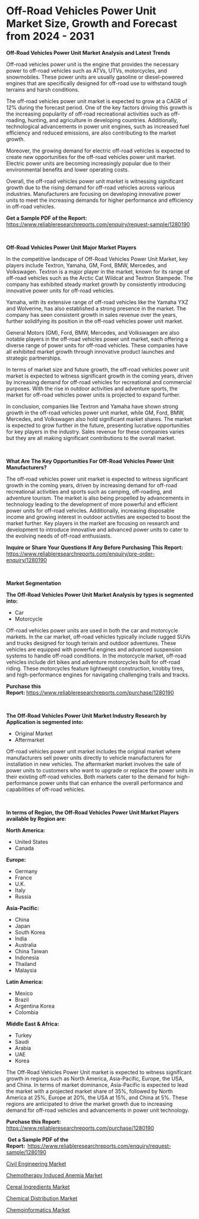 <p><h1>Off-Road Vehicles Power Unit Market Size, Growth and Forecast from 2024 - 2031</h1></p><p><strong>Off-Road Vehicles Power Unit Market Analysis and Latest Trends</strong></p>
<p><p>Off-road vehicles power unit is the engine that provides the necessary power to off-road vehicles such as ATVs, UTVs, motorcycles, and snowmobiles. These power units are usually gasoline or diesel-powered engines that are specifically designed for off-road use to withstand tough terrains and harsh conditions.</p><p>The off-road vehicles power unit market is expected to grow at a CAGR of 12% during the forecast period. One of the key factors driving this growth is the increasing popularity of off-road recreational activities such as off-roading, hunting, and agriculture in developing countries. Additionally, technological advancements in power unit engines, such as increased fuel efficiency and reduced emissions, are also contributing to the market growth.</p><p>Moreover, the growing demand for electric off-road vehicles is expected to create new opportunities for the off-road vehicles power unit market. Electric power units are becoming increasingly popular due to their environmental benefits and lower operating costs.</p><p>Overall, the off-road vehicles power unit market is witnessing significant growth due to the rising demand for off-road vehicles across various industries. Manufacturers are focusing on developing innovative power units to meet the increasing demands for higher performance and efficiency in off-road vehicles.</p></p>
<p><strong>Get a Sample PDF of the Report:&nbsp;</strong> <a href="https://www.reliableresearchreports.com/enquiry/request-sample/1280190">https://www.reliableresearchreports.com/enquiry/request-sample/1280190</a></p>
<p>&nbsp;</p>
<p><strong>Off-Road Vehicles Power Unit Major Market Players</strong></p>
<p><p>In the competitive landscape of Off-Road Vehicles Power Unit Market, key players include Textron, Yamaha, GM, Ford, BMW, Mercedes, and Volkswagen. Textron is a major player in the market, known for its range of off-road vehicles such as the Arctic Cat Wildcat and Textron Stampede. The company has exhibited steady market growth by consistently introducing innovative power units for off-road vehicles.</p><p>Yamaha, with its extensive range of off-road vehicles like the Yamaha YXZ and Wolverine, has also established a strong presence in the market. The company has seen consistent growth in sales revenue over the years, further solidifying its position in the off-road vehicles power unit market.</p><p>General Motors (GM), Ford, BMW, Mercedes, and Volkswagen are also notable players in the off-road vehicles power unit market, each offering a diverse range of power units for off-road vehicles. These companies have all exhibited market growth through innovative product launches and strategic partnerships.</p><p>In terms of market size and future growth, the off-road vehicles power unit market is expected to witness significant growth in the coming years, driven by increasing demand for off-road vehicles for recreational and commercial purposes. With the rise in outdoor activities and adventure sports, the market for off-road vehicles power units is projected to expand further.</p><p>In conclusion, companies like Textron and Yamaha have shown strong growth in the off-road vehicles power unit market, while GM, Ford, BMW, Mercedes, and Volkswagen also hold significant market shares. The market is expected to grow further in the future, presenting lucrative opportunities for key players in the industry. Sales revenue for these companies varies but they are all making significant contributions to the overall market.</p></p>
<p>&nbsp;</p>
<p><strong>What Are The Key Opportunities For Off-Road Vehicles Power Unit Manufacturers?</strong></p>
<p><p>The off-road vehicles power unit market is expected to witness significant growth in the coming years, driven by increasing demand for off-road recreational activities and sports such as camping, off-roading, and adventure tourism. The market is also being propelled by advancements in technology leading to the development of more powerful and efficient power units for off-road vehicles. Additionally, increasing disposable income and growing interest in outdoor activities are expected to boost the market further. Key players in the market are focusing on research and development to introduce innovative and advanced power units to cater to the evolving needs of off-road enthusiasts.</p></p>
<p><strong>Inquire or Share Your Questions If Any Before Purchasing This Report:</strong> <a href="https://www.reliableresearchreports.com/enquiry/pre-order-enquiry/1280190">https://www.reliableresearchreports.com/enquiry/pre-order-enquiry/1280190</a></p>
<p>&nbsp;</p>
<p><strong>Market Segmentation</strong></p>
<p><strong>The Off-Road Vehicles Power Unit Market Analysis by types is segmented into:</strong></p>
<p><ul><li>Car</li><li>Motorcycle</li></ul></p>
<p><p>Off-road vehicles power units are used in both the car and motorcycle markets. In the car market, off-road vehicles typically include rugged SUVs and trucks designed for tough terrain and outdoor adventures. These vehicles are equipped with powerful engines and advanced suspension systems to handle off-road conditions. In the motorcycle market, off-road vehicles include dirt bikes and adventure motorcycles built for off-road riding. These motorcycles feature lightweight construction, knobby tires, and high-performance engines for navigating challenging trails and tracks.</p></p>
<p><strong>Purchase this Report:&nbsp;</strong><a href="https://www.reliableresearchreports.com/purchase/1280190">https://www.reliableresearchreports.com/purchase/1280190</a></p>
<p>&nbsp;</p>
<p><strong>The Off-Road Vehicles Power Unit Market Industry Research by Application is segmented into:</strong></p>
<p><ul><li>Original Market</li><li>Aftermarket</li></ul></p>
<p><p>Off-road vehicles power unit market includes the original market where manufacturers sell power units directly to vehicle manufacturers for installation in new vehicles. The aftermarket market involves the sale of power units to customers who want to upgrade or replace the power units in their existing off-road vehicles. Both markets cater to the demand for high-performance power units that can enhance the overall performance and capabilities of off-road vehicles.</p></p>
<p>&nbsp;</p>
<p><strong>In terms of Region, the Off-Road Vehicles Power Unit Market Players available by Region are:</strong></p>
<p>
    <p> <strong> North America: </strong>
        <ul>
            <li>United States</li>
            <li>Canada</li>
        </ul>
        </p> 
    <p> <strong> Europe: </strong>
        <ul>
            <li>Germany</li>
            <li>France</li>
            <li>U.K.</li>
            <li>Italy</li>
            <li>Russia</li>
        </ul>
        </p> 
    <p> <strong> Asia-Pacific: </strong>
        <ul>
            <li>China</li>
            <li>Japan</li>
            <li>South Korea</li>
            <li>India</li>
            <li>Australia</li>
            <li>China Taiwan</li>
            <li>Indonesia</li>
            <li>Thailand</li>
            <li>Malaysia</li>
        </ul>
        </p> 
    <p> <strong> Latin America: </strong>
        <ul>
            <li>Mexico</li>
            <li>Brazil</li>
            <li>Argentina Korea</li>
            <li>Colombia</li>
        </ul>
        </p> 
    <p> <strong> Middle East & Africa: </strong>
        <ul>
            <li>Turkey</li>
            <li>Saudi</li>
            <li>Arabia</li>
            <li>UAE</li>
            <li>Korea</li>
        </ul>
    </p>
    </p>
<p><p>The Off-Road Vehicles Power Unit market is expected to witness significant growth in regions such as North America, Asia-Pacific, Europe, the USA, and China. In terms of market dominance, Asia-Pacific is expected to lead the market with a projected market share of 35%, followed by North America at 25%, Europe at 20%, the USA at 15%, and China at 5%. These regions are anticipated to drive the market growth due to increasing demand for off-road vehicles and advancements in power unit technology.</p></p>
<p><strong>Purchase this Report: </strong><a href="https://www.reliableresearchreports.com/purchase/1280190">https://www.reliableresearchreports.com/purchase/1280190</a></p>
<p>&nbsp;<strong>Get a Sample PDF of the Report:&nbsp;&nbsp;</strong><a href="https://www.reliableresearchreports.com/enquiry/request-sample/1280190">https://www.reliableresearchreports.com/enquiry/request-sample/1280190</a></p>
<p><strong></strong></p>
<p><p><a href="https://medium.com/@boristurner9889/civil-engineering-market-size-and-market-trends-complete-industry-overview-2024-to-2031-7cedc53d6cab">Civil Engineering Market</a></p><p><a href="https://medium.com/@boristurner9889/chemotherapy-induced-anemia-market-size-market-outlook-and-market-forecast-2024-to-2031-2b88f294bebc">Chemotherapy Induced Anemia Market</a></p><p><a href="https://medium.com/@boristurner9889/analyzing-cereal-ingredients-market-global-industry-perspective-and-forecast-2024-to-2031-203897baeeb9">Cereal Ingredients Market</a></p><p><a href="https://medium.com/@boristurner9889/chemical-distribution-market-the-key-to-successful-business-strategy-forecast-till-2031-05cf57bb377d">Chemical Distribution Market</a></p><p><a href="https://medium.com/@boristurner9889/chemoinformatics-market-share-evolution-and-market-growth-trends-2024-2031-62e62575e075">Chemoinformatics Market</a></p></p>